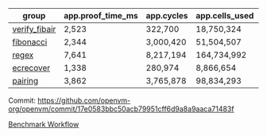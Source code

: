 | group | app.proof_time_ms | app.cycles | app.cells_used | leaf.proof_time_ms | leaf.cycles | leaf.cells_used |
| -- | -- | -- | -- | -- | -- | -- |
| [verify_fibair](https://github.com/openvm-org/openvm/blob/benchmark-results/benchmarks-pr/1962/verify_fibair-17e0583bbc50acb79951cff6d9a8a9aaca71483f.md) | 2,523 |  322,700 |  18,750,324 |- | - | - |
| [fibonacci](https://github.com/openvm-org/openvm/blob/benchmark-results/benchmarks-pr/1962/fibonacci-17e0583bbc50acb79951cff6d9a8a9aaca71483f.md) | 2,344 |  3,000,420 |  51,504,507 |- | - | - |
| [regex](https://github.com/openvm-org/openvm/blob/benchmark-results/benchmarks-pr/1962/regex-17e0583bbc50acb79951cff6d9a8a9aaca71483f.md) | 7,641 |  8,217,194 |  164,734,992 |- | - | - |
| [ecrecover](https://github.com/openvm-org/openvm/blob/benchmark-results/benchmarks-pr/1962/ecrecover-17e0583bbc50acb79951cff6d9a8a9aaca71483f.md) | 1,338 |  280,974 |  8,866,654 |- | - | - |
| [pairing](https://github.com/openvm-org/openvm/blob/benchmark-results/benchmarks-pr/1962/pairing-17e0583bbc50acb79951cff6d9a8a9aaca71483f.md) | 3,862 |  3,765,878 |  98,834,293 |- | - | - |


Commit: https://github.com/openvm-org/openvm/commit/17e0583bbc50acb79951cff6d9a8a9aaca71483f

[Benchmark Workflow](https://github.com/openvm-org/openvm/actions/runs/16918954489)
